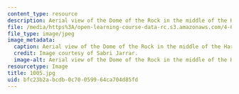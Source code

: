 ```yaml
---
content_type: resource
description: Aerial view of the Dome of the Rock in the middle of the Haram al-Sharif.
file: /media/https%3A/open-learning-course-data-rc.s3.amazonaws.com/4-614-religious-architecture-and-islamic-cultures-fall-2002/bfc23b2abcdb0c70059964ca704d85fd_1005.jpg
file_type: image/jpeg
image_metadata:
  caption: Aerial view of the Dome of the Rock in the middle of the Haram al-Sharif.
  credit: Image courtesy of Sabri Jarrar.
  image-alt: Aerial view of the Dome of the Rock in the middle of the Haram al-Sharif.
resourcetype: Image
title: 1005.jpg
uid: bfc23b2a-bcdb-0c70-0599-64ca704d85fd
---
```


